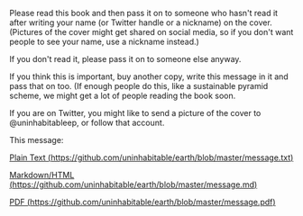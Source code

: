 Please read this book and then pass it on to someone who hasn't read it after writing your name (or Twitter handle or a nickname) on the cover. (Pictures of the cover might get shared on social media, so if you don't want people to see your name, use a nickname instead.)

If you don't read it, please pass it on to someone else anyway.

If you think this is important, buy another copy, write this message in it and pass that on too. (If enough people do this, like a sustainable pyramid scheme, we might get a lot of people reading the book soon.

If you are on Twitter, you might like to send a picture of the cover to @uninhabitableep, or follow that account.

This message:

[Plain Text (https://github.com/uninhabitable/earth/blob/master/message.txt)](https://github.com/uninhabitable/earth/blob/master/message.txt)

[Markdown/HTML (https://github.com/uninhabitable/earth/blob/master/message.md)](https://github.com/uninhabitable/earth/blob/master/message.md)

[PDF (https://github.com/uninhabitable/earth/blob/master/message.pdf)](https://github.com/uninhabitable/earth/blob/master/message.pdf)




